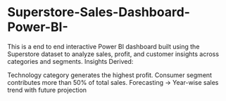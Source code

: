 # Superstore-Sales-Dashboard-Power-BI-
This is a end to end interactive Power BI dashboard built using the Superstore dataset to analyze sales, profit, and customer insights across categories and segments.
Insights Derived:

Technology category generates the highest profit.
Consumer segment contributes more than 50% of total sales.
Forecasting → Year-wise sales trend with future projection
